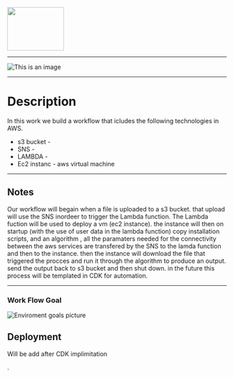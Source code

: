 <img src="" width="130" height="100"/>

---

![This is an image]()

---

# Description

In this work we build a workflow that icludes the following technologies in AWS.

- s3 bucket - 
- SNS - 
- LAMBDA - 
- Ec2 instanc - aws virtual machine



---

## Notes

Our workflow will begain when a file is uploaded to a s3 bucket.
that upload will use the SNS inordeer to trigger the Lambda function.
The Lambda fuction will be used to deploy a vm (ec2 instance). 
the instance will then on startup (with the use of user data in the lambda function) copy installation scripts, and an algorithm , all the paramaters needed for the connectivity between the aws services are transfered by the SNS to the lamda function and then to the instance.
then the instance will download the file that triggered the procces and run it through the algorithm to produce an output. 
send the output back to s3 bucket and then shut down.
in the future this process will be templated in CDK for automation.



---

### Work Flow Goal

![Enviroment goals picture]()

## Deployment

Will be add after CDK implimitation



 []().
